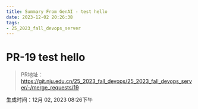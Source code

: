 ```yaml
---
title: Summary From GenAI - test hello
date: 2023-12-02 20:26:38
tags:
- 25_2023_fall_devops_server
---
```

 
# PR-19 test hello

> PR地址：https://git.nju.edu.cn/25_2023_fall_devops/25_2023_fall_devops_server/-/merge_requests/19

生成时间：12月 02, 2023 08:26下午

